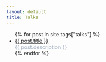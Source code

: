 ```yaml
---
layout: default
title: Talks
---
```

<ul class="posts">
  {% for post in site.tags["talks"] %}
    <li>
      <a href="{{ post.external_url }}">{{ post.title }}</a>
      <div class="text" style="color:#a0aec0">{{ post.description }}</div>
    </li>
  {% endfor %}
</ul>
